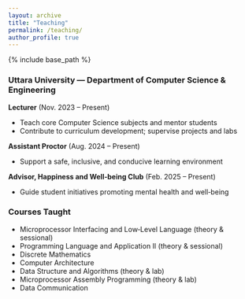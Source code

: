 ```yaml
---
layout: archive
title: "Teaching"
permalink: /teaching/
author_profile: true
---
```


{% include base_path %}

### Uttara University — Department of Computer Science & Engineering

**Lecturer** (Nov. 2023 – Present)

- Teach core Computer Science subjects and mentor students
- Contribute to curriculum development; supervise projects and labs

**Assistant Proctor** (Aug. 2024 – Present)

- Support a safe, inclusive, and conducive learning environment

**Advisor, Happiness and Well‑being Club** (Feb. 2025 – Present)

- Guide student initiatives promoting mental health and well‑being

### Courses Taught

- Microprocessor Interfacing and Low‑Level Language (theory & sessional)
- Programming Language and Application II (theory & sessional)
- Discrete Mathematics
- Computer Architecture
- Data Structure and Algorithms (theory & lab)
- Microprocessor Assembly Programming (theory & lab)
- Data Communication
